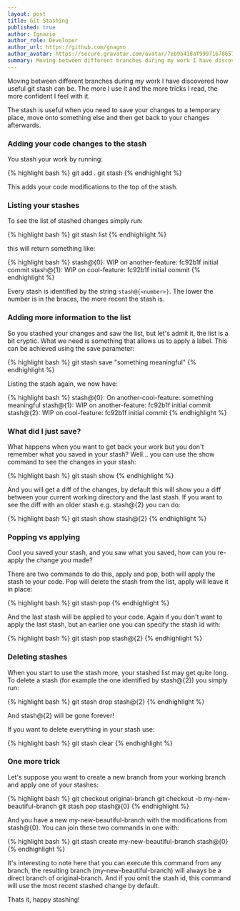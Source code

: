 ```yaml
---
layout: post
title: Git Stashing
published: true
author: Ignazio
author_role: Developer
author_url: https://github.com/gnagno
author_avatar: https://secure.gravatar.com/avatar/7eb9a418af99971678657c3ba34173f3
summary: Moving between different branches during my work I have discovered how useful git stash can be. The more I use it and the more tricks I read, the more confident I feel with it.  The stash is useful when you need to save your changes to a temporary place, move onto something else and then get back to your changes afterwards.
---
```


Moving between different branches during my work I have discovered how useful git stash can be. The more I use it and the more tricks I read, the more confident I feel with it.

The stash is useful when you need to save your changes to a temporary place, move onto something else and then get back to your changes afterwards.

### Adding your code changes to the stash

You stash your work by running:

{% highlight bash %}
  git add .
  git stash
{% endhighlight %}

This adds your code modifications to the top of the stash.

### Listing your stashes

To see the list of stashed changes simply run:

{% highlight bash %}
  git stash list
{% endhighlight %}

this will return something like:

{% highlight bash %}
  stash@{0}: WIP on another-feature: fc92b1f initial commit
  stash@{1}: WIP on cool-feature: fc92b1f initial commit
{% endhighlight %}

Every stash is identified by the string `stash@{<number>}`. The lower the number is in the braces, the more recent the stash is.

### Adding more information to the list

So you stashed your changes and saw the list, but let's admit it, the list is a bit cryptic.  What we need is something that allows us to apply a label. This can be achieved using the save parameter:

{% highlight bash %}
  git stash save "something meaningful"
{% endhighlight %}

Listing the stash again, we now have:

{% highlight bash %}
  stash@{0}: On another-cool-feature: something meaningful
  stash@{1}: WIP on another-feature: fc92b1f initial commit
  stash@{2}: WIP on cool-feature: fc92b1f initial commit
{% endhighlight %}

### What did I just save?

What happens when you want to get back your work but you don't remember what you saved in your stash? Well... you can use the show command to see the changes in your stash:

{% highlight bash %}
  git stash show
{% endhighlight %}

And you will get a diff of the changes, by default this will show you a diff between your current working directory and the last stash. If you want to see the diff with an older stash e.g. stash@{2} you can do:

{% highlight bash %}
  git stash show stash@{2}
{% endhighlight %}

### Popping vs applying

Cool you saved your stash, and you saw what you saved, how can you re-apply the change you made?

There are two commands to do this, apply and pop, both will apply the stash to your code. Pop will delete the stash from the list, apply will leave it in place:

{% highlight bash %}
  git stash pop
{% endhighlight %}

And the last stash will be applied to your code. Again if you don't want to apply the last stash, but an earlier one you can specify the stash id with:

{% highlight bash %}
  git stash pop stash@{2}
{% endhighlight %}

### Deleting stashes

When you start to use the stash more, your stashed list may get quite long. To delete a stash (for example the one identified by stash@{2}) you simply run:

{% highlight bash %}
  git stash drop stash@{2}
{% endhighlight %}

And stash@{2} will be gone forever!

If you want to delete everything in your stash use:

{% highlight bash %}
  git stash clear
{% endhighlight %}

### One more trick

Let's suppose you want to create a new branch from your working branch and apply one of your stashes:

{% highlight bash %}
  git checkout original-branch
  git checkout -b my-new-beautiful-branch
  git stash pop stash@{0}
{% endhighlight %}

And you have a new my-new-beautiful-branch with the modifications from stash@{0}.  You can join these two commands in one with:

{% highlight bash %}
  git stash create my-new-beautiful-branch stash@{0}
{% endhighlight %}

It's interesting to note here that you can execute this command from any branch, the resulting branch (my-new-beautiful-branch) will always be a direct branch of original-branch. And if you omit the stash id, this command will use the most recent stashed change by default.

Thats it, happy stashing!
